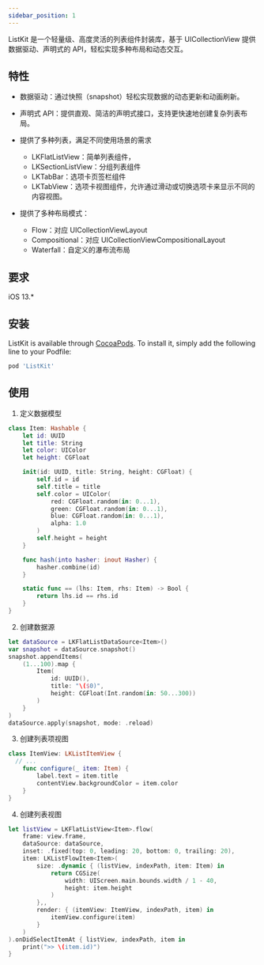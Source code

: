 ```yaml
---
sidebar_position: 1
---
```


ListKit 是一个轻量级、高度灵活的列表组件封装库，基于 UICollectionView 提供数据驱动、声明式的 API，轻松实现多种布局和动态交互。

## 特性

- 数据驱动：通过快照（snapshot）轻松实现数据的动态更新和动画刷新。
- 声明式 API：提供直观、简洁的声明式接口，支持更快速地创建复杂列表布局。
- 提供了多种列表，满足不同使用场景的需求

  - LKFlatListView：简单列表组件，
  - LKSectionListView：分组列表组件
  - LKTabBar：选项卡页签栏组件
  - LKTabView：选项卡视图组件，允许通过滑动或切换选项卡来显示不同的内容视图。

- 提供了多种布局模式：

  - Flow：对应 UICollectionViewLayout
  - Compositional：对应 UICollectionViewCompositionalLayout
  - Waterfall：自定义的瀑布流布局

## 要求

iOS 13.*

## 安装

ListKit is available through [CocoaPods](https://cocoapods.org). To install
it, simply add the following line to your Podfile:

```ruby
pod 'ListKit'
```

## 使用
1. 定义数据模型

  ```swift
  class Item: Hashable {
      let id: UUID
      let title: String
      let color: UIColor
      let height: CGFloat

      init(id: UUID, title: String, height: CGFloat) {
          self.id = id
          self.title = title
          self.color = UIColor(
              red: CGFloat.random(in: 0...1),
              green: CGFloat.random(in: 0...1),
              blue: CGFloat.random(in: 0...1),
              alpha: 1.0
          )
          self.height = height
      }

      func hash(into hasher: inout Hasher) {
          hasher.combine(id)
      }

      static func == (lhs: Item, rhs: Item) -> Bool {
          return lhs.id == rhs.id
      }
  }
  ```

2. 创建数据源

  ```swift
  let dataSource = LKFlatListDataSource<Item>()
  var snapshot = dataSource.snapshot()
  snapshot.appendItems(
      (1...100).map {
          Item(
              id: UUID(),
              title: "\($0)",
              height: CGFloat(Int.random(in: 50...300))
          )
      }
  )
  dataSource.apply(snapshot, mode: .reload)
  ```

3. 创建列表项视图

  ```swift
  class ItemView: LKListItemView {
    // ...
      func configure(_ item: Item) {
          label.text = item.title
          contentView.backgroundColor = item.color
      }
  }
  ```

4. 创建列表视图

  ```swift
  let listView = LKFlatListView<Item>.flow(
      frame: view.frame,
      dataSource: dataSource,
      inset: .fixed(top: 0, leading: 20, bottom: 0, trailing: 20),
      item: LKListFlowItem<Item>(
          size: .dynamic { (listView, indexPath, item: Item) in
              return CGSize(
                  width: UIScreen.main.bounds.width / 1 - 40,
                  height: item.height
              )
          },,
          render: { (itemView: ItemView, indexPath, item) in
              itemView.configure(item)
          }
      )
  ).onDidSelectItemAt { listView, indexPath, item in
      print(">> \(item.id)")
  }
  ```
